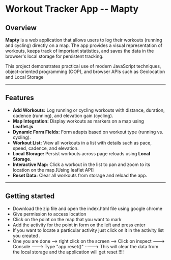 # Workout Tracker App -- Mapty

## Overview

**Mapty** is a web application that allows users to log their workouts (running and cycling) directly on a map. The app provides a visual representation of workouts, keeps track of important statistics, and saves the data in the browser's local storage for persistent tracking.

This project demonstrates practical use of modern JavaScript techniques, object-oriented programming (OOP), and browser APIs such as Geolocation and Local Storage

---

## Features

- **Add Workouts:** Log running or cycling workouts with distance, duration, cadence (running), and elevation gain (cycling).
- **Map Integration:** Display workouts as markers on a map using **Leaflet.js**.
- **Dynamic Form Fields:** Form adapts based on workout type (running vs. cycling).
- **Workout List:** View all workouts in a list with details such as pace, speed, cadence, and elevation.
- **Local Storage:** Persist workouts across page reloads using **Local Storage**.
- **Interactive Map:** Click a workout in the list to pan and zoom to its location on the map.[Using leaflet API]
- **Reset Data:** Clear all workouts from storage and reload the app.

---

## Getting started

- Download the zip file and open the index.html file using google chrome
- Give permission to access location
- Click on the point on the map that you want to mark
- Add the activity for the point in form on the left and press enter
- If you want to locate a particular activity just click on it in the activity list you created .
- One you are done --> right click on the screen --> Click on inspect ---> Console ---> Type "app.reset()" ----> This will clear the data from the local storage and the application will get reset !!!!
